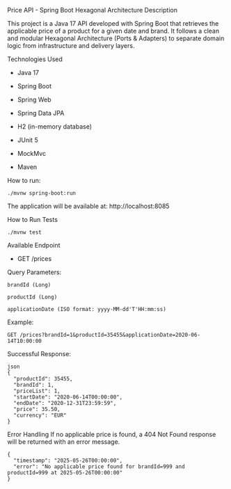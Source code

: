 Price API - Spring Boot Hexagonal Architecture
Description

This project is a Java 17 API developed with Spring Boot that retrieves the applicable price of a product for a given date and brand. It follows a clean and modular Hexagonal Architecture (Ports & Adapters) to separate domain logic from infrastructure and delivery layers.

Technologies Used

- Java 17

- Spring Boot

- Spring Web

- Spring Data JPA

- H2 (in-memory database)

- JUnit 5

- MockMvc

- Maven

How to run:
```
./mvnw spring-boot:run
```
The application will be available at: http://localhost:8085

How to Run Tests

```
./mvnw test
```

Available Endpoint

- GET /prices

Query Parameters:
```
brandId (Long)
```

```
productId (Long)
```
```
applicationDate (ISO format: yyyy-MM-dd'T'HH:mm:ss)
```

Example:
```
GET /prices?brandId=1&productId=35455&applicationDate=2020-06-14T10:00:00
```

Successful Response:
```
json
{
  "productId": 35455,
  "brandId": 1,
  "priceList": 1,
  "startDate": "2020-06-14T00:00:00",
  "endDate": "2020-12-31T23:59:59",
  "price": 35.50,
  "currency": "EUR"
}
```
Error Handling
If no applicable price is found, a 404 Not Found response will be returned with an error message.
```
{
  "timestamp": "2025-05-26T00:00:00",
  "error": "No applicable price found for brandId=999 and productId=999 at 2025-05-26T00:00:00"
}
```
